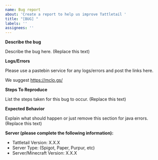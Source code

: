 ```yaml
---
name: Bug report
about: 'Create a report to help us improve Tattletail '
title: "[BUG] "
labels: ''
assignees: ''
---
```


**Describe the bug**

Describe the bug here. (Replace this text)

**Logs/Errors**

Please use a pastebin service for any logs/errors and post the links here.

We suggest https://mclo.gs/ 

**Steps To Reproduce**

List the steps taken for this bug to occur. (Replace this text)

**Expected Behavior**

Explain what should happen or just remove this section for java errors. (Replace this text)

**Server (please complete the following information):**
- Tattletail Version: X.X.X
- Server Type: (Spigot, Paper, Purpur, etc)
- Server/Minecraft Version: X.X.X
